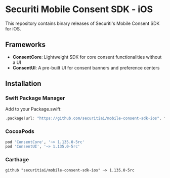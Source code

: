 # Securiti Mobile Consent SDK - iOS

This repository contains binary releases of Securiti's Mobile Consent SDK for iOS.

## Frameworks

- **ConsentCore**: Lightweight SDK for core consent functionalities without a UI
- **ConsentUI**: A pre-built UI for consent banners and preference centers

## Installation

### Swift Package Manager
Add to your Package.swift:
```swift
.package(url: "https://github.com/securitiai/mobile-consent-sdk-ios", from: "1.135.0-5rc")
```

### CocoaPods
```ruby
pod 'ConsentCore', '~> 1.135.0-5rc'
pod 'ConsentUI', '~> 1.135.0-5rc'
```

### Carthage
```
github "securitiai/mobile-consent-sdk-ios" ~> 1.135.0-5rc
```
